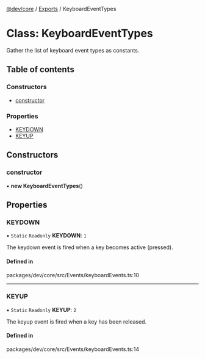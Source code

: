 [@dev/core](../README.md) / [Exports](../modules.md) / KeyboardEventTypes

# Class: KeyboardEventTypes

Gather the list of keyboard event types as constants.

## Table of contents

### Constructors

- [constructor](KeyboardEventTypes.md#constructor)

### Properties

- [KEYDOWN](KeyboardEventTypes.md#keydown)
- [KEYUP](KeyboardEventTypes.md#keyup)

## Constructors

### constructor

• **new KeyboardEventTypes**()

## Properties

### KEYDOWN

▪ `Static` `Readonly` **KEYDOWN**: ``1``

The keydown event is fired when a key becomes active (pressed).

#### Defined in

packages/dev/core/src/Events/keyboardEvents.ts:10

___

### KEYUP

▪ `Static` `Readonly` **KEYUP**: ``2``

The keyup event is fired when a key has been released.

#### Defined in

packages/dev/core/src/Events/keyboardEvents.ts:14
